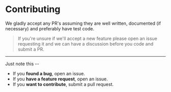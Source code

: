 # Contributing

We gladly accept any PR's assuming they are well written, documented (if necessary) and preferably have test code.

> If you're unsure if we'll accept a new feature please open an issue requesting it and we can have a discussion before you code and submit a PR.

---

Just note this --

-   If you **found a bug**, open an issue.
-   If you **have a feature request**, open an issue.
-   If you **want to contribute**, submit a pull request.
